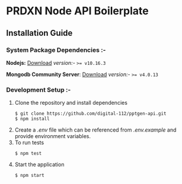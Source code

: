 # PRDXN Node API Boilerplate

## Installation Guide

### System Package Dependencies :-
 **Nodejs:** [Download](https://nodejs.org/en/download/)
_version:-_ `>= v10.16.3`

 **Mongodb Community Server**: [Download](https://www.mongodb.com/download-center/community)
_version:-_ `>= v4.0.13`

### Development Setup :-
1. Clone the repository  and install dependencies
	 ```
	 $ git clone https://github.com/digital-112/pptgen-api.git
	 $ npm install 
	```	 
2. Create a *.env* file which can be referenced from *.env.example* and provide environment variables.
3. To run tests
	```
	$ npm test
	```
4. Start the application
	```
	$ npm start
	```